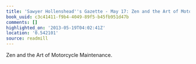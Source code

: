 ```yaml
---
title: 'Sawyer Hollenshead''s Gazette - May 17: Zen and the Art of Motorcycle Maintenance.'
book_uuid: c3c41411-f9b4-4049-89f5-b45fb951d47b
comments: []
highlighted_on: '2013-05-19T04:02:41Z'
location: '0.542101'
source: readmill
---
```


Zen and the Art of Motorcycle Maintenance.